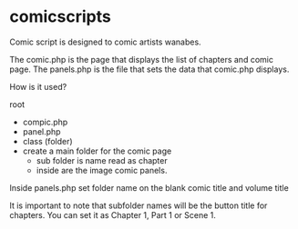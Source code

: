 # comicscripts

Comic script is designed to comic artists wanabes.  

The comic.php is the page that displays the list of chapters and comic page.  The panels.php is the file that sets the data that comic.php displays.

How is it used?

root
  - compic.php
  - panel.php
  - class (folder)
  - create a main folder for the comic page
      * sub folder is name read as chapter
      * inside are the image comic panels.

Inside panels.php
  set folder name on the blank
  comic title and volume title
  
It is important to note that subfolder names will be the button title for chapters.  You can set it as Chapter 1, Part 1 or Scene 1.
